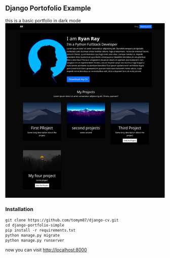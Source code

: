 ## Django Portofolio Example

this is a basic portfolio in dark mode
![](./screenshot.png)

### Installation

```
git clone https://github.com/tomym87/django-cv.git
cd django-portfolio-simple
pip install -r requirements.txt
python manage.py migrate
python manage.py runserver
```

now you can visit <a href="http://localhost:8000" target="_blank">http://localhost:8000</a>
